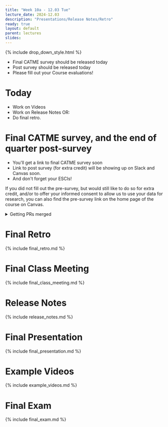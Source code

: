 ```yaml
---
title: "Week 10a - 12.03 Tue"
lecture_date: 2024-12.03
description: "Presentations/Release Notes/Retro"
ready: true
layout: default
parent: lectures
slides:
---
```


{% include drop_down_style.html %}

* Final CATME survey should be released today
* Post survey should be released today
* Please fill out your Course evaluations!

# Today

* Work on Videos
* Work on Release Notes OR:
* Do final retro.

# Final CATME survey, and the end of quarter post-survey

* You'll get a link to final CATME survey soon
* Link to post survey (for extra credit) will be showing up on Slack and Canvas soon.
* And don't forget your ESCIs!

If you did not fill out the pre-survey, but would still like to do so for extra credit,
and/or to offer your informed consent to allow us to use your data for research,
you can also find the pre-survey link on the home page of the course on Canvas.

<details markdown="1">
<summary>
Getting PRs merged
</summary>

# Getting PRs merged

Let me encourage you to take the PR that's at the head of the queue (i.e. the oldest one for your team), and if it's in a mergeable state (i.e. passing CI/CD, has peer code review, no outstanding changes requested) then deploy it to your QA branch, with a post like this one:


# Merge Conflicts

Also, periodically, go through your PR queue (there's a link on each team's slack channel for convenience), and look at each PR for your team.  If you see this, then there are merge conflicts.

<img width="988" alt="image" src="https://user-images.githubusercontent.com/1119017/171724762-5b3c801b-7315-49d3-8239-57d998e5a04d.png">


If you can, fix them yourself.  If you can't then mark the PR with the "merge conflicts" label, and ping the person on your team that can fix them.

# Out of date branches

If you see this:

<img width="994" alt="image" src="https://user-images.githubusercontent.com/1119017/171724954-b2e17c17-003a-4468-982d-6446dd0c266c.png">

Then click to update the branch:

<img width="253" alt="image" src="https://user-images.githubusercontent.com/1119017/171724999-e2d9d075-ace0-41e3-974b-4bc2d600cb83.png">


All of this will help all of us get done with this final project (and the grading thereof) much more quickly!

</details>

# Final Retro

{% include final_retro.md %}

# Final Class Meeting

{% include final_class_meeting.md %}

# Release Notes

{% include release_notes.md %}

# Final Presentation

{% include final_presentation.md %}

# Example Videos

{% include example_videos.md %}

# Final Exam

{% include final_exam.md %}


